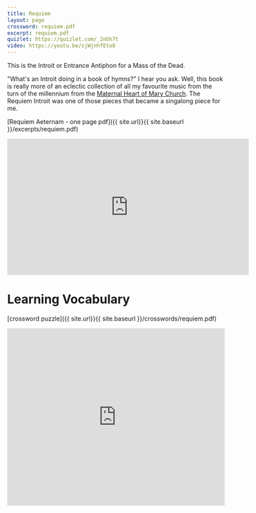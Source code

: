 ```yaml
---
title: Requiem
layout: page
crossword: requiem.pdf
excerpt: requiem.pdf
quizlet: https://quizlet.com/_2nbh7t
video: https://youtu.be/sjWjnhfEto8
---
```


This is the Introit or Entrance Antiphon for a Mass of the Dead.  

"What's an Introit doing in a book of hymns?" I hear you ask.  Well, this book is really more of an eclectic collection of all my favourite music from the turn of the millennium from the [Maternal Heart of Mary Church](http://maternalheart.org).  The Requiem Introit was one of those pieces that became a singalong piece for me.

[Requiem Aeternam - one page pdf]({{ site.url}}{{ site.baseurl }}/excerpts/requiem.pdf)

<iframe width="560" height="315" src="https://www.youtube.com/embed/sjWjnhfEto8?rel=0" frameborder="0" allowfullscreen></iframe>


Learning Vocabulary
===================


[crossword puzzle]({{ site.url}}{{ site.baseurl }}/crosswords/requiem.pdf)

<iframe src="https://quizlet.com/160099049/flashcards/embed" height="410" width="100%" style="border:0"></iframe>


